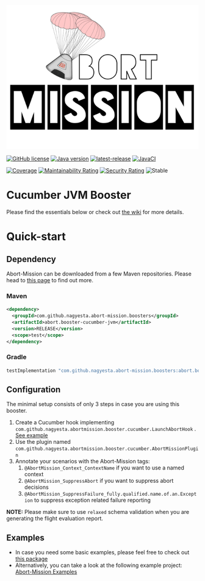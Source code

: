 ![Abort-Mission](../../.github/assets/Abort-Mission-logo_export_transparent_640.png)

[![GitHub license](https://img.shields.io/github/license/nagyesta/abort-mission?color=informational)](https://raw.githubusercontent.com/nagyesta/abort-mission/main/LICENSE)
[![Java version](https://img.shields.io/badge/Java%20version-17-yellow?logo=java)](https://img.shields.io/badge/Java%20version-17-yellow?logo=java)
[![latest-release](https://img.shields.io/github/v/tag/nagyesta/abort-mission?color=blue&logo=git&label=releases&sort=semver)](https://github.com/nagyesta/abort-mission/releases)
[![JavaCI](https://img.shields.io/github/actions/workflow/status/nagyesta/abort-mission/gradle.yml?logo=github&branch=main)](https://github.com/nagyesta/abort-mission/actions/workflows/gradle.yml)

[![Coverage](https://sonarcloud.io/api/project_badges/measure?project=nagyesta_abort-mission&metric=coverage)](https://sonarcloud.io/summary/new_code?id=nagyesta_abort-mission)
[![Maintainability Rating](https://sonarcloud.io/api/project_badges/measure?project=nagyesta_abort-mission&metric=sqale_rating)](https://sonarcloud.io/summary/new_code?id=nagyesta_abort-mission)
[![Security Rating](https://sonarcloud.io/api/project_badges/measure?project=nagyesta_abort-mission&metric=security_rating)](https://sonarcloud.io/summary/new_code?id=nagyesta_abort-mission)
![[Stable](https://img.shields.io/badge/Maturity-stable-green)](https://img.shields.io/badge/Maturity-stable-green)

# Cucumber JVM Booster

Please find the essentials below or check out [the wiki](https://github.com/nagyesta/abort-mission/wiki) for more
details.

# Quick-start

## Dependency

Abort-Mission can be downloaded from a few Maven repositories. Please head to
[this page](https://github.com/nagyesta/abort-mission/wiki/Configuring-our-repository-for-your-build-system)
to find out more.

### Maven

```xml
<dependency>
  <groupId>com.github.nagyesta.abort-mission.boosters</groupId>
  <artifactId>abort.booster-cucumber-jvm</artifactId>
  <version>RELEASE</version>
  <scope>test</scope>
</dependency>
```

### Gradle

```groovy
testImplementation "com.github.nagyesta.abort-mission.boosters:abort.booster-cucumber-jvm:+"
```

## Configuration

The minimal setup consists of only 3 steps in case you are using this booster.

1. Create a Cucumber hook implementing ```com.github.nagyesta.abortmission.booster.cucumber.LaunchAbortHook```
   . [See example](src/test/java/com/github/nagyesta/abortmission/booster/cucumber/fueltank/AbortMissionHook.java)
2. Use the plugin named ```com.github.nagyesta.abortmission.booster.cucumber.AbortMissionPlugin```
3. Annotate your scenarios with the Abort-Mission tags:
    1. ```@AbortMission_Context_ContextName``` if you want to use a named context
    2. ```@AbortMission_SuppressAbort``` if you want to suppress abort decisions
    3. ```@AbortMission_SuppressFailure_fully.qualified.name.of.an.Exception``` to suppress exception related failure
       reporting

**NOTE:** Please make sure to use ```relaxed``` schema validation when you are generating the flight evaluation report.

## Examples

- In case you need some basic examples, please feel free to check out [this package](./src/test/java/com/github/nagyesta/abortmission/booster/cucumber)
- Alternatively, you can take a look at the following example project: [Abort-Mission Examples](https://github.com/nagyesta/abort-mission-examples)
